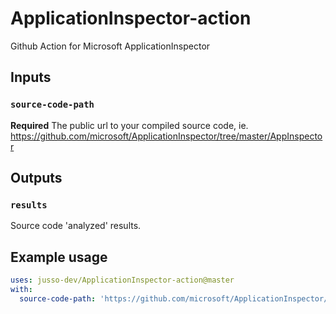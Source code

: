 # ApplicationInspector-action

Github Action for Microsoft ApplicationInspector

## Inputs

### `source-code-path`

**Required** The public url to your compiled source code, ie. https://github.com/microsoft/ApplicationInspector/tree/master/AppInspector

## Outputs

### `results`

Source code 'analyzed' results.

## Example usage

```yaml
uses: jusso-dev/ApplicationInspector-action@master
with:
  source-code-path: 'https://github.com/microsoft/ApplicationInspector/tree/master/AppInspector'
```
